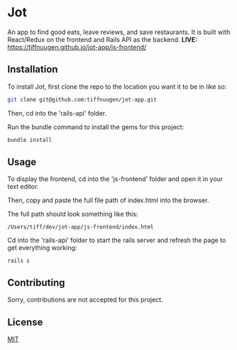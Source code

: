 # Jot

An app to find good eats, leave reviews, and save restaurants. It is built with React/Redux on the frontend and Rails API as the backend.
**LIVE:** https://tiffnuugen.github.io/jot-app/js-frontend/

## Installation

To install Jot, first clone the repo to the location you want it to be in like so:

```bash
git clone git@github.com:tiffnuugen/jot-app.git
```

Then, cd into the 'rails-api' folder.

Run the bundle command to install the gems for this project:

```bash
bundle install
```
## Usage
To display the frontend, cd into the 'js-frontend' folder and open it in your text editor.  

Then, copy and paste the full file path of index.html into the browser.

The full path should look something like this:

```
/Users/tiff/dev/jot-app/js-frontend/index.html
```
Cd into the 'rails-api' folder to start the rails server and refresh the page to get everything working:
```
rails s
```

## Contributing
Sorry, contributions are not accepted for this project.
## License
[MIT](https://choosealicense.com/licenses/mit/)
